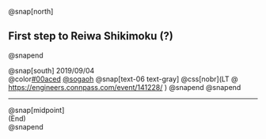@snap[north]
## First step to Reiwa Shikimoku (?)
@snapend

@snap[south]
2019/09/04  
@color[#00aced](@fa[twitter-square]) [@sogaoh](http://twitter.com/sogaoh)
@snap[text-06 text-gray]
@css[nobr](LT @ https://engineers.connpass.com/event/141228/ )
@snapend
@snapend

---

@snap[midpoint]  
(End)  
@snapend
